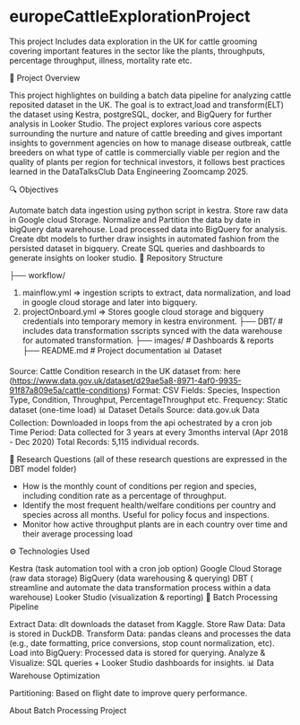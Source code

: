 # europeCattleExplorationProject

This project Includes data exploration in the UK for cattle grooming covering important features in the sector like the plants, throughputs, percentage throughput, illness, mortality rate etc.

📌 Project Overview

This project highlightes on building a batch data pipeline for analyzing cattle reposited dataset in the UK. The goal is to extract,load  and transform(ELT) the dataset using Kestra, postgreSQL, docker, and BigQuery for further analysis in Looker Studio. The project explores various core aspects surrounding the nurture and nature of cattle breeding and gives important insights to government agencies on how to manage disease outbreak, cattle breeders on what type of cattle is commercially viable per region and the quality of plants per region for technical investors, it follows best practices learned in the DataTalksClub Data Engineering Zoomcamp 2025.

🔍 Objectives

Automate batch data ingestion using python script in kestra.
Store raw data in Google cloud Storage.
Normalize and Partition the data by date in bigQuery data warehouse.
Load processed data into BigQuery for analysis.
Create dbt models to further draw insights in automated fashion from the persisted dataset in bigquery.
Create SQL queries and dashboards to generate insights on looker studio.
📂 Repository Structure

├── workflow/
1. mainflow.yml => ingestion scripts to extract, data normalization, and load in google cloud storage and later into bigquery.
2. projectOnboard.yml => Stores google cloud storage and bigquery credentials into temporary memory in kestra environment.
├── DBT/ # includes data transformation sscripts synced with the data warehouse for automated transformation.
├── images/ # Dashboards & reports
├── README.md # Project documentation
📊 Dataset

Source: Cattle Condition research in the UK dataset from: here (https://www.data.gov.uk/dataset/d29ae5a8-8971-4af0-9935-91f87a809e5a/cattle-conditions)
Format: CSV
Fields: Species, Inspection Type, Condition, Throughput, PercentageThroughput etc.
Frequency: Static dataset (one-time load) 📊 Dataset Details
Source: data.gov.uk
Data Collection: Downloaded in loops from the api ochestrated by a cron job
Time Period: Data collected for 3 years at every 3months interval (Apr 2018 - Dec 2020)
Total Records: 5,115 individual records.

🔬 Research Questions
(all of these research questions are expressed in the DBT model folder)
- How is the monthly count of conditions per region and species, including condition rate as a percentage of throughput.
- Identify the most frequent health/welfare conditions per country and species across all months. Useful for policy focus and inspections.
- Monitor how active throughput plants are in each country over time and their average processing load



⚙️ Technologies Used

Kestra (task automation tool with a cron job option)
Google Cloud Storage (raw data storage)
BigQuery (data warehousing & querying)
DBT ( streamline and automate the data transformation process within a data warehouse)
Looker Studio (visualization & reporting)
🔄 Batch Processing Pipeline

Extract Data: dlt downloads the dataset from Kaggle.
Store Raw Data: Data is stored in DuckDB.
Transform Data: pandas cleans and processes the data (e.g., date formatting, price conversions, stop count normalization, etc).
Load into BigQuery: Processed data is stored for querying.
Analyze & Visualize: SQL queries + Looker Studio dashboards for insights.
📊 Data Warehouse Optimization

Partitioning: Based on flight date to improve query performance.

About
Batch Processing Project


